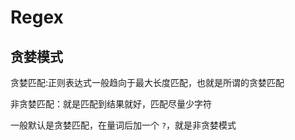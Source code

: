 # Regex

## 贪婪模式

贪婪匹配:正则表达式一般趋向于最大长度匹配，也就是所谓的贪婪匹配

非贪婪匹配：就是匹配到结果就好，匹配尽量少字符

一般默认是贪婪匹配，在量词后加一个 `?`，就是非贪婪模式
